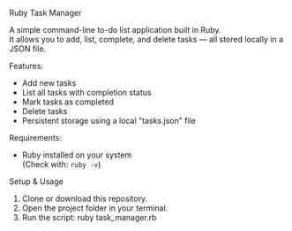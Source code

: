 Ruby Task Manager

A simple command-line to-do list application built in Ruby.  
It allows you to add, list, complete, and delete tasks — all stored locally in a JSON file.

Features:
- Add new tasks
- List all tasks with completion status
- Mark tasks as completed
- Delete tasks
- Persistent storage using a local "tasks.json" file

Requirements:
- Ruby installed on your system  
  (Check with: `ruby -v`)

Setup & Usage
1. Clone or download this repository.
2. Open the project folder in your terminal.
3. Run the script:
    ruby task_manager.rb
